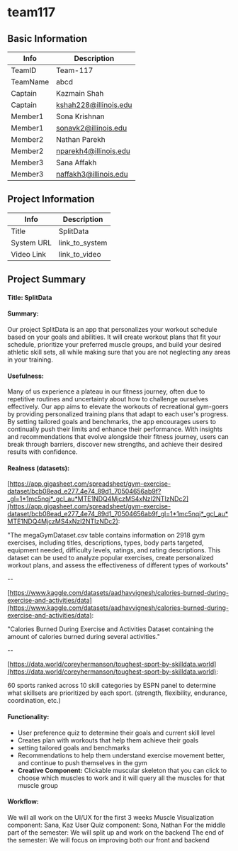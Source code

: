 # team117

## Basic Information

|   Info      |        Description     |
| ----------- | ---------------------- |
| TeamID      |        Team-117        |
| TeamName    |         abcd         |
| Captain     |       Kazmain Shah    |
| Captain     |  kshah228@illinois.edu  |
| Member1     |     Sona Krishnan      |
| Member1     |  sonavk2@illinois.edu   |
| Member2     |    Nathan Parekh      |
| Member2     |   nparekh4@illinois.edu|
| Member3     |     Sana Affakh          |
| Member3     |       naffakh3@illinois.edu      |

## Project Information

|   Info      |        Description     |
| ----------- | ---------------------- |
|  Title      |       SplitData     |
| System URL  |      link_to_system    |
| Video Link  |      link_to_video     |

## Project Summary

#### Title: SplitData


#### Summary: 
Our project SplitData is an app that personalizes your workout schedule based on your goals and abilities. It will create workout plans that fit your schedule, prioritize your preferred muscle groups, and build your desired athletic skill sets, all while making sure that you are not neglecting any areas in your training.

#### Usefulness:
Many of us experience a plateau in our fitness journey, often due to repetitive routines and uncertainty about how to challenge ourselves effectively. Our app aims to elevate the workouts of recreational gym-goers by providing personalized training plans that adapt to each user's progress. By setting tailored goals and benchmarks, the app encourages users to continually push their limits and enhance their performance. With insights and recommendations that evolve alongside their fitness journey, users can break through barriers, discover new strengths, and achieve their desired results with confidence. 


#### Realness (datasets):
[https://app.gigasheet.com/spreadsheet/gym-exercise-dataset/bcb08ead_e277_4e74_89d1_70504656ab9f?_gl=1*1mc5nqj*_gcl_au*MTE1NDQ4MjczMS4xNzI2NTIzNDc2](https://app.gigasheet.com/spreadsheet/gym-exercise-dataset/bcb08ead_e277_4e74_89d1_70504656ab9f_gl=1*1mc5nqj*_gcl_au*MTE1NDQ4MjczMS4xNzI2NTIzNDc2):

"The megaGymDataset.csv table contains information on 2918 gym exercises, including titles, descriptions, types, body parts targeted, equipment needed, difficulty levels, ratings, and rating descriptions. This dataset can be used to analyze popular exercises, create personalized workout plans, and assess the effectiveness of different types of workouts"

--

[https://www.kaggle.com/datasets/aadhavvignesh/calories-burned-during-exercise-and-activities/data](https://www.kaggle.com/datasets/aadhavvignesh/calories-burned-during-exercise-and-activities/data):

"Calories Burned During Exercise and Activities
Dataset containing the amount of calories burned during several activities."

--

[https://data.world/coreyhermanson/toughest-sport-by-skilldata.world](https://data.world/coreyhermanson/toughest-sport-by-skilldata.world):

60 sports ranked across 10 skill categories by ESPN panel to determine what skillsets are prioritized by each sport. (strength, flexibility, endurance, coordination, etc.)

#### Functionality: 
- User preference quiz to determine their goals and current skill level
- Creates plan with workouts that help them achieve their goals
- setting tailored goals and benchmarks
- Recommendations to help them understand exercise movement better, and continue to push themselves in the gym
- **Creative Component:** Clickable muscular skeleton that you can click to choose which muscles to work and it will query all the muscles for that muscle group	




#### Workflow:
We will all work on the UI/UX for the first 3 weeks
	Muscle Visualization component: Sana, Kaz
User Quiz component: Sona, Nathan
For the middle part of the semester:
	We will split up and work on the backend
The end of the semester:
	We will focus on improving both our front and backend
